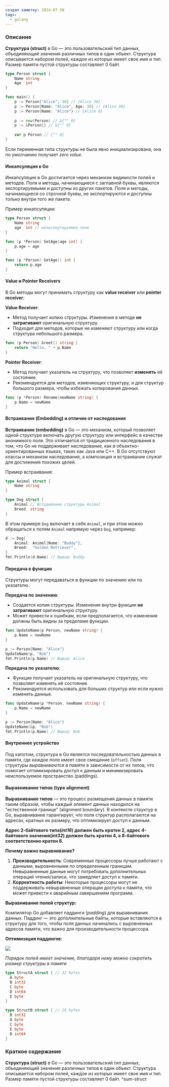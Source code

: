 ```yaml
---
создал заметку: 2024-07-30
tags:
  - golang
---
```

### Описание

**Структура (struct)** в Go — это пользовательский тип данных, объединяющий значения различных типов в один объект. Структура описывается набором полей, каждое из которых имеет свое имя и тип. Размер памяти пустой структуры составляет 0 байт.

```go
type Person struct {
    Name string
    Age  int
}

func main() {
	p := Person{"Alice", 30} // {Alice 30}  
	p := Person{Name: "Alice", Age: 30} // {Alice 30}  
	p := Person{Name: "Alice"} // {Alice 0}  
	  
	p := new(Person) // &{"" 0}  
	p := &Person{} // &{"" 0}  
	  
	var p Person // {"" 0}
}
```

Если переменная типа структуры не была явно инициализирована, она по умолчанию получает *zero value*.
#### Инкапсуляция в Go

Инкапсуляция в Go достигается через механизм видимости полей и методов. Поля и методы, начинающиеся с заглавной буквы, являются экспортируемыми и доступны из других пакетов. Поля и методы, начинающиеся со строчной буквы, не экспортируются и доступны только внутри того же пакета.

Пример инкапсуляции:
```go
type Person struct {
    Name string
    age  int // неэкспортируемое поле
}

func (p *Person) SetAge(age int) {
    p.age = age
}

func (p *Person) GetAge() int {
    return p.age
}
```
#### Value и Pointer Receivers

В Go методы могут принимать структуру как **value receiver** или **pointer receiver**:

**Value Receiver**:

- Метод получает копию структуры. Изменения в методе **не затрагивают** оригинальную структуру.
- Подходит для методов, которые не изменяют структуру или когда структура небольшого размера.

```go
func (p Person) Greet() string {
    return "Hello, " + p.Name
}
```

**Pointer Receiver**:

- Метод получает указатель на структуру, что позволяет **изменять** её состояние.
- Рекомендуется для методов, изменяющих структуру, и для структур большого размера, чтобы избежать копирования данных.

```go
func (p *Person) Rename(newName string) {
    p.Name = newName
}
```

#### Встраивание (Embedding) и отличие от наследования

**Встраивание (embedding)** в Go — это механизм, который позволяет одной структуре включать другую структуру или интерфейс в качестве анонимного поля. Это отличается от традиционного наследования в том, что Go не поддерживает наследование, как в объектно-ориентированных языках, таких как Java или C++. В Go отсутствуют классы и механизм наследования, а композиция и встраивание служат для достижения похожих целей.

Пример встраивания:
```go
type Animal struct {
    Name string
}

type Dog struct {
    Animal // Встраивание структуры Animal
    Breed  string
}
```

В этом примере `Dog` включает в себя `Animal`, и при этом можно обращаться к полям `Animal` напрямую через `Dog`, например:
```go
d := Dog{
    Animal: Animal{Name: "Buddy"},
    Breed:  "Golden Retriever",
}
fmt.Println(d.Name) // Вывод: Buddy
```
#### Передача в функции

Структуры могут передаваться в функции по значению или по указателю.

**Передача по значению**:

- Создается копия структуры. Изменения внутри функции **не затрагивают** оригинальную структуру.
- Может привести к ошибкам, если предполагается, что изменения должны быть видны за пределами функции.

```go
func UpdateName(p Person, newName string) {
    p.Name = newName
}

p := Person{Name: "Alice"}
UpdateName(p, "Bob")
fmt.Println(p.Name) // Вывод: Alice
```

**Передача по указателю**:

- Функция получает указатель на оригинальную структуру, что позволяет изменять её состояние.
- Рекомендуется использовать для больших структур или если нужно изменять данные.

```go
func UpdateName(p *Person, newName string) {
    p.Name = newName
}

p := Person{Name: "Alice"}
UpdateName(&p, "Bob")
fmt.Println(p.Name) // Вывод: Bob
```
#### Внутреннее устройство

Под капотом, структура в Go является последовательностью данных в памяти, где каждое поле имеет свое смещение (`offset`). Поля структуры *выравниваются в памяти* в зависимости от их типов, что помогает оптимизировать доступ к данным и минимизировать неиспользуемое пространство (paddings).
#### Выравнивание типов (type alignment)

**Выравнивание типов** — это процесс размещения данных в памяти таким образом, чтобы каждый элемент данных находился на "естественной границе" (alignment boundary). В контексте структур в Go, выравнивание гарантирует, что поля структур располагаются на адресах, кратных их размеру, что оптимизирует доступ к данным.

**Адрес 2-байтового типа(_int16_) должен быть кратен 2, адрес 4-байтового значения(_int32_) должен быть кратен 4, а 8-байтового соответственно кратен 8.**

**Почему важно выравнивание?**

1. **Производительность**: Современные процессоры лучше работают с данными, выровненными по определенным границам. Невыравненные данные могут потребовать дополнительных операций чтения/записи, что замедляет доступ к памяти.
2. **Корректность работы**: Некоторые процессоры могут не поддерживать невыравненные операции доступа к памяти, что может привести к аварийным завершениям программ.

**Выравнивание полей структур:**

Компилятор Go добавляет паддинги (*padding*) для выравнивания данных. Паддинг — это дополнительные байты, которые вставляются в структуру для того, чтобы поля данных начинались с выровненных адресов памяти, что важно для производительности процессора.

**Оптимизация паддингов:**

![](https://i.imgur.com/fOOK5M5.gif)

*Порядок полей имеет значение, благодаря нему можно сократить размер структуры в памяти*

```go
type StructA struct { // 32 bytes
  A byte
  B int32
  C byte
  D int64
  E byte
}

type StructB struct { // 16 bytes
  B int32
  A byte
  C byte
  E byte
  D int64
}
```
### Краткое содержание

**Структура (struct)** в Go — это пользовательский тип данных, объединяющий значения различных типов в один объект. Структура описывается набором полей, каждое из которых имеет свое имя и тип. Размер памяти пустой структуры составляет 0 байт. ^sum-struct
